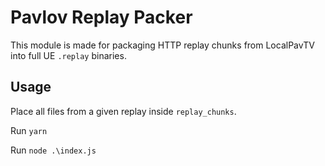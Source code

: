 # Pavlov Replay Packer
This module is made for packaging HTTP replay chunks from LocalPavTV into full UE ``.replay`` binaries.

## Usage
Place all files from a given replay inside ``replay_chunks``.

Run ``yarn``

Run ``node .\index.js``
